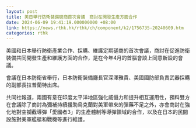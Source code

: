 ```yaml
---
layout: post
title: 美日舉行防衛裝備磋商首次會議　商討在開發生產方面合作
date: 2024-06-09 19:41:19.000000000 +08:00
link: https://news.rthk.hk/rthk/ch/component/k2/1756735-20240609.htm
categories: rthk
---
```


美國和日本舉行防衛產業合作、採購、維護定期磋商的首次會議，商討在促進防衛裝備共同開發生產和維護方面的合作，是在今年4月的首腦會談上同意新設的會議。

會議在日本防衛省舉行，日本防衛裝備廳長官深澤雅貴、美國國防部負責武器採購的副部長拉普蘭特出席。

共同社報道，兩國有意在印度太平洋地區強化威懾力和提升相互運用性，預料雙方在會議除了商討為彌補持續援助烏克蘭對美軍帶來的彈藥不足之外，亦會商討在強化地對空攔截導彈「愛國者3」的生產體制等導彈領域的合作，以及在日本的民間設施對美軍艦艇和戰機等進行維護。

